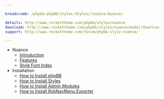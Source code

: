 ```yaml
---

breadcrumb: /phpbb:phpBB/styles:Styles/!nuance:Nuance/

details: http://www.rockettheme.com/phpbb/styles/nuance
download: http://www.rockettheme.com/phpbb/styles/nuance/modal/downloads
support: http://www.rockettheme.com/forum/phpbb-style-nuance/

---
```


* Nuance
	* [Introduction](INDEX.md#introduction)
	* [Features](INDEX.md#features)
    * [Style Font Index](../../../technical_tips/general/font_index.md)
* Installation
	* [How to Install phpBB](../../start/install.md)
	* [How to Install Styles](../../start/styles.md)
	* [How to Install Admin Modules](../../start/styles.md#installing-administrative-modules)
	* [How to Install RokNavMenu Exporter](../../modules/roknavmenu.md)
